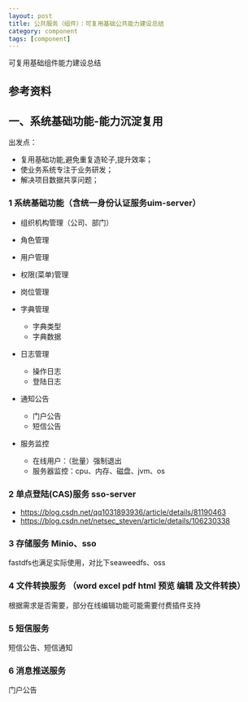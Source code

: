 ```yaml
---
layout: post
title: 公共服务（组件）：可复用基础公共能力建设总结
category: component
tags: [component]
---
```


可复用基础组件能力建设总结

## 参考资料


## 一、系统基础功能-能力沉淀复用
出发点：  
- 复用基础功能,避免重复造轮子,提升效率；
- 使业务系统专注于业务研发；
- 解决项目数据共享问题；

### 1 系统基础功能（含统一身份认证服务uim-server）
- 组织机构管理（公司、部门）
- 角色管理
- 用户管理
- 权限(菜单)管理
- 岗位管理


- 字典管理
    - 字典类型
    - 字典数据
- 日志管理
    - 操作日志
    - 登陆日志
- 通知公告
    - 门户公告
    - 短信公告
- 服务监控
    - 在线用户：（批量）强制退出
    - 服务器监控：cpu、内存、磁盘、jvm、os

### 2 单点登陆(CAS)服务 sso-server
- https://blog.csdn.net/qq1031893936/article/details/81190463
- https://blog.csdn.net/netsec_steven/article/details/106230338

### 3 存储服务 Minio、sso 
fastdfs也满足实际使用，对比下seaweedfs、oss

### 4 文件转换服务 （word excel pdf html 预览 编辑 及文件转换）
根据需求是否需要，部分在线编辑功能可能需要付费插件支持

### 5 短信服务
短信公告、短信通知

### 6 消息推送服务
门户公告